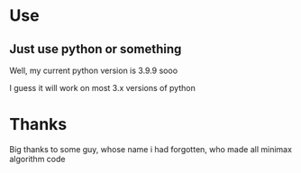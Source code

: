 # Use

## Just use python or something

Well, my current python version is 3.9.9 sooo

I guess it will work on most 3.x versions of python

# Thanks

Big thanks to some guy, whose name i had forgotten, who made all minimax algorithm code
